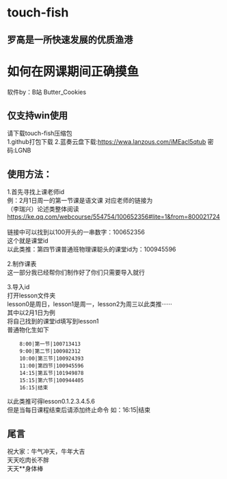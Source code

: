# touch-fish
罗高是一所快速发展的优质渔港
-------------------------
如何在网课期间正确摸鱼
========================

软件by：B站 Butter_Cookies  

仅支持win使用
-----------
请下载touch-fish压缩包<br>
1.github打包下载
2.蓝奏云盘下载:https://wwa.lanzous.com/iMEacl5qtub 密码:LGNB

使用方法：
-----------

1.首先寻找上课老师id<br> 
         例：2月1日周一的第一节课是语文课 对应老师的链接为<br> 
        （李瑞兴）论述类整体阅读 
https://ke.qq.com/webcourse/554754/100652356#lite=1&from=800021724   <br>                    
链接中可以找到以100开头的一串数字：100652356<br>
这个就是课堂id<br>
以此类推：第四节课普通班物理课聪头的课堂id为：100945596<br> 
     
     
  2.制作课表<br> 
  这一部分我已经帮你们制作好了你们只需要导入就行
  
  
  3.导入id<br> 
  打开lesson文件夹<br> 
  lesson0是周日，lesson1是周一，lesson2为周三以此类推······<br> 
  其中以2月1日为例<br> 
  将自己找到的课堂id填写到lesson1<br> 
  普通物化生如下<br> 

        8:00|第一节|100713413
        9:00|第二节|100982312
        10:00|第三节|100924393
        11:00|第四节|100945596
        14:15|第五节|101949878
        15:15|第六节|100944405
        16:15|结束
以此类推可得lesson0.1.2.3.4.5.6<br>
但是当每日课程结束后请添加终止命令 如：16:15|结束<br>

尾言
----------
祝大家：牛气冲天，牛年大吉<br>
天天吃肉长不胖<br>
天天**身体棒<br>
